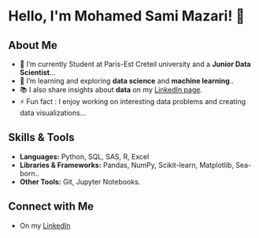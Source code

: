 
# Hello, I'm Mohamed Sami Mazari! 👋

## About Me
- 🔭 I’m currently Student at Paris-Est Creteil university and a **Junior Data Scientist**...
- 🌱 I’m learning and exploring **data science** and **machine learning**..
- 📚 I also share insights about **data** on my [LinkedIn page](https://www.linkedin.com/in/mohamed-sami-mazari/).
- ⚡ Fun fact : I enjoy working on interesting data problems and creating data visualizations...

## Skills & Tools
- **Languages:** Python, SQL, SAS, R, Excel
- **Libraries & Frameworks:** Pandas, NumPy, Scikit-learn, Matplotlib, Sea-born..
- **Other Tools:** Git, Jupyter Notebooks.

## Connect with Me
- On my [LinkedIn](https://www.linkedin.com/in/mohamed-sami-mazari/)
  


